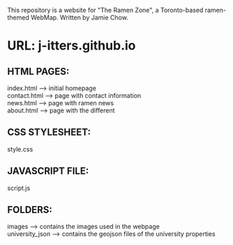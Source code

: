 This repository is a website for "The Ramen Zone", a Toronto-based ramen-themed WebMap. Written by Jamie Chow.

# URL: j-itters.github.io

## HTML PAGES:
index.html --> initial homepage  
contact.html --> page with contact information  
news.html --> page with ramen news  
about.html --> page with the different   

## CSS STYLESHEET:
style.css  

## JAVASCRIPT FILE:
script.js  

## FOLDERS:
images --> contains the images used in the webpage  
university_json --> contains the geojson files of the university properties
